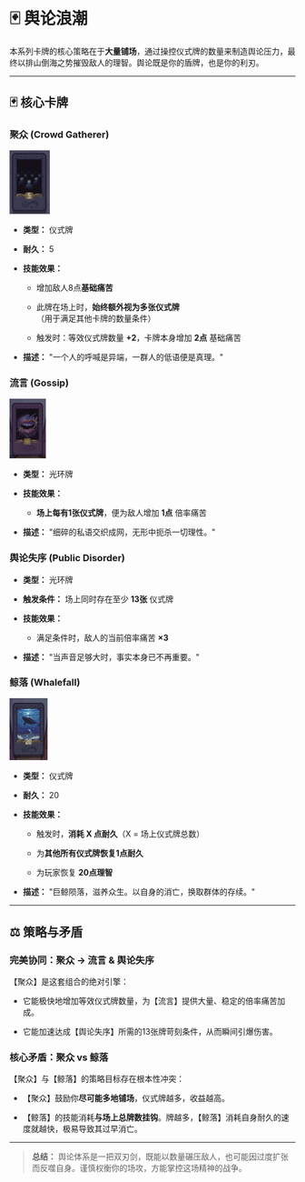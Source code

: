 # 🃏 舆论浪潮

本系列卡牌的核心策略在于**大量铺场**，通过操控仪式牌的数量来制造舆论压力，最终以排山倒海之势摧毁敌人的理智。舆论既是你的盾牌，也是你的利刃。

---

## 🃏 核心卡牌

### 聚众 (Crowd Gatherer)

<img title="" src="../../img/gather.png" alt="" width="71">

- **类型：** 仪式牌

- **耐久：** 5

- **技能效果：**
  
  - 增加敌人8点**基础痛苦**
  
  - 此牌在场上时，**始终额外视为多张仪式牌**（用于满足其他卡牌的数量条件）
  
  - 触发时：等效仪式牌数量 **+2**，卡牌本身增加 **2点** 基础痛苦

- **描述：** "一个人的呼喊是异端，一群人的低语便是真理。"

### 流言 (Gossip)

<img title="" src="../../img/public_opinion.png" alt="" width="64">

- **类型：** 光环牌

- **技能效果：**
  
  - **场上每有1张仪式牌**，便为敌人增加 **1点** 倍率痛苦

- **描述：** "细碎的私语交织成网，无形中扼杀一切理性。"

### 舆论失序 (Public Disorder)

- **类型：** 光环牌

- **触发条件：** 场上同时存在至少 **13张** 仪式牌

- **技能效果：**
  
  - 满足条件时，敌人的当前倍率痛苦 **×3**

- **描述：** "当声音足够大时，事实本身已不再重要。"

### 鲸落 (Whalefall)

<img title="" src="..\..\img\whale_fall.png" alt="" width="67">

- **类型：** 仪式牌

- **耐久：** 20

- **技能效果：**
  
  - 触发时，**消耗 X 点耐久**（X = 场上仪式牌总数）
  
  - 为**其他所有仪式牌恢复1点耐久**
  
  - 为玩家恢复 **20点理智**

- **描述：** "巨鲸陨落，滋养众生。以自身的消亡，换取群体的存续。"

---

## ⚖️ 策略与矛盾

### 完美协同：聚众 -> 流言 & 舆论失序

【聚众】是这套组合的绝对引擎：

- 它能极快地增加等效仪式牌数量，为【流言】提供大量、稳定的倍率痛苦加成。

- 它能加速达成【舆论失序】所需的13张牌苛刻条件，从而瞬间引爆伤害。

### 核心矛盾：聚众 vs 鲸落

【聚众】与【鲸落】的策略目标存在根本性冲突：

- 【聚众】鼓励你**尽可能多地铺场**，仪式牌越多，收益越高。

- 【鲸落】的技能消耗**与场上总牌数挂钩**。牌越多，【鲸落】消耗自身耐久的速度就越快，极易导致其过早消亡。

---

> **总结：** 舆论体系是一把双刃剑，既能以数量碾压敌人，也可能因过度扩张而反噬自身。谨慎权衡你的场攻，方能掌控这场精神的战争。
